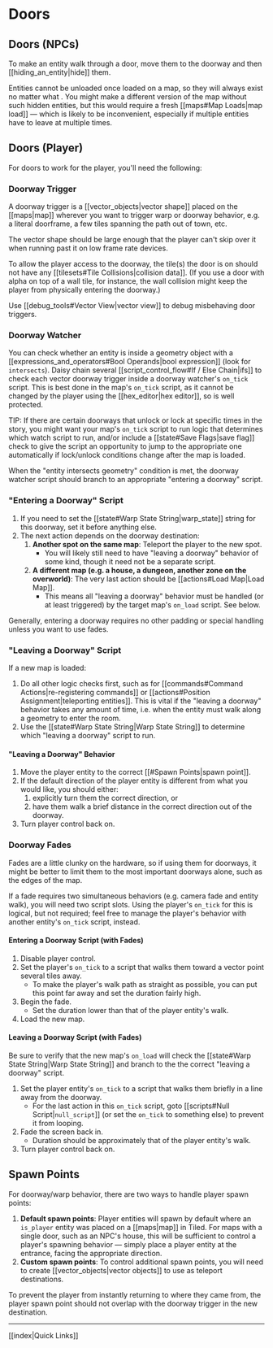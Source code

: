 # Doors

## Doors (NPCs)

To make an entity walk through a door, move them to the doorway and then [[hiding_an_entity|hide]] them.

Entities cannot be unloaded once loaded on a map, so they will always exist no matter what . You might make a different version of the map without such hidden entities, but this would require a fresh [[maps#Map Loads|map load]] — which is likely to be inconvenient, especially if multiple entities have to leave at multiple times.

## Doors (Player)

For doors to work for the player, you'll need the following:

### Doorway Trigger

A doorway trigger is a [[vector_objects|vector shape]] placed on the [[maps|map]] wherever you want to trigger warp or doorway behavior, e.g. a literal doorframe, a few tiles spanning the path out of town, etc.

The vector shape should be large enough that the player can't skip over it when running past it on low frame rate devices.

To allow the player access to the doorway, the tile(s) the door is on should not have any [[tilesets#Tile Collisions|collision data]]. (If you use a door with alpha on top of a wall tile, for instance, the wall collision might keep the player from physically entering the doorway.)

Use [[debug_tools#Vector View|vector view]] to debug misbehaving door triggers.

### Doorway Watcher

You can check whether an entity is inside a geometry object with a [[expressions_and_operators#Bool Operands|bool expression]] (look for `intersects`). Daisy chain several [[script_control_flow#If / Else Chain|ifs]] to check each vector doorway trigger inside a doorway watcher's `on_tick` script. This is best done in the map's `on_tick` script, as it cannot be changed by the player using the [[hex_editor|hex editor]], so is well protected.

TIP: If there are certain doorways that unlock or lock at specific times in the story, you might want your map's `on_tick` script to run logic that determines which watch script to run, and/or include a [[state#Save Flags|save flag]] check to give the script an opportunity to jump to the appropriate one automatically if lock/unlock conditions change after the map is loaded.

When the "entity intersects geometry" condition is met, the doorway watcher script should branch to an appropriate "entering a doorway" script.

### "Entering a Doorway" Script

1. If you need to set the [[state#Warp State String|warp_state]] string for this doorway, set it before anything else.
2. The next action depends on the doorway destination:
	1. **Another spot on the same map**: Teleport the player to the new spot.
		- You will likely still need to have "leaving a doorway" behavior of some kind, though it need not be a separate script.
	2. **A different map (e.g. a house, a dungeon, another zone on the overworld)**: The very last action should be [[actions#Load Map|Load Map]].
		- This means all "leaving a doorway" behavior must be handled (or at least triggered) by the target map's `on_load` script. See below.

Generally, entering a doorway requires no other padding or special handling unless you want to use fades.

### "Leaving a Doorway" Script

If a new map is loaded:
1. Do all other logic checks first, such as for [[commands#Command Actions|re-registering commands]] or [[actions#Position Assignment|teleporting entities]]. This is vital if the "leaving a doorway" behavior takes any amount of time, i.e. when the entity must walk along a geometry to enter the room.
2. Use the [[state#Warp State String|Warp State String]] to determine which "leaving a doorway" script to run.

#### "Leaving a Doorway" Behavior

1. Move the player entity to the correct [[#Spawn Points|spawn point]].
2. If the default direction of the player entity is different from what you would like, you should either:
	1. explicitly turn them the correct direction, or
	2. have them walk a brief distance in the correct direction out of the doorway.
3. Turn player control back on.

### Doorway Fades

Fades are a little clunky on the hardware, so if using them for doorways, it might be better to limit them to the most important doorways alone, such as the edges of the map.

If a fade requires two simultaneous behaviors (e.g. camera fade and entity walk), you will need two script slots. Using the player's `on_tick` for this is logical, but not required; feel free to manage the player's behavior with another entity's `on_tick` script, instead.

#### Entering a Doorway Script (with Fades)

1. Disable player control.
2. Set the player's `on_tick` to a script that walks them toward a vector point several tiles away.
	- To make the player's walk path as straight as possible, you can put this point far away and set the duration fairly high.
3. Begin the fade.
	- Set the duration lower than that of the player entity's walk.
4. Load the new map.

#### Leaving a Doorway Script (with Fades)

Be sure to verify that the new map's `on_load` will check the [[state#Warp State String|Warp State String]] and branch to the the correct "leaving a doorway" script.

1. Set the player entity's `on_tick` to a script that walks them briefly in a line away from the doorway.
	- For the last action in this `on_tick` script, goto [[scripts#Null Script|`null_script`]] (or set the `on_tick` to something else) to prevent it from looping.
2. Fade the screen back in.
	- Duration should be approximately that of the player entity's walk.
3. Turn player control back on.

## Spawn Points

For doorway/warp behavior, there are two ways to handle player spawn points:

1. **Default spawn points**: Player entities will spawn by default where an `is_player` entity was placed on a [[maps|map]] in Tiled. For maps with a single door, such as an NPC's house, this will be sufficient to control a player's spawning behavior — simply place a player entity at the entrance, facing the appropriate direction.
2. **Custom spawn points**: To control additional spawn points, you will need to create [[vector_objects|vector objects]] to use as teleport destinations.

To prevent the player from instantly returning to where they came from, the player spawn point should not overlap with the doorway trigger in the new destination.

---

[[index|Quick Links]]

